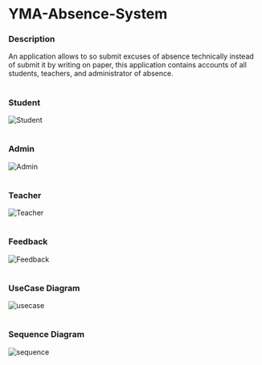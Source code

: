 # YMA-Absence-System

### Description
An application allows to so submit excuses of absence technically instead of submit it by writing on paper, this application contains accounts of all students, teachers, and administrator of absence.
#
<h3>Student</h3>

![Student](https://user-images.githubusercontent.com/37452782/73779612-06a36d80-479e-11ea-829b-44e3e194d8bc.gif)

#
<h3>Admin</h3>

![Admin](https://user-images.githubusercontent.com/37452782/73779623-0a36f480-479e-11ea-9746-f86f204b9e84.gif)

#

<h3>Teacher</h3>

![Teacher](https://user-images.githubusercontent.com/37452782/73779630-0dca7b80-479e-11ea-8d30-42b1c1df6e07.gif)

#

<h3>Feedback</h3>

![Feedback](https://user-images.githubusercontent.com/37452782/73779649-13c05c80-479e-11ea-83cb-4019d8c429c1.gif)

#

<h3>UseCase Diagram</h3>

![usecase](https://user-images.githubusercontent.com/37452782/73784671-ef1cb280-47a6-11ea-8b28-c697e7984d77.JPG)

#

<h3>Sequence Diagram</h3>

![sequence](https://user-images.githubusercontent.com/37452782/73784681-f3e16680-47a6-11ea-9c5d-1d9dc253b2bf.JPG)

#
